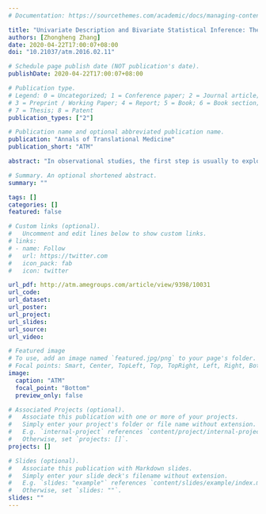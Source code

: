 ```yaml
---
# Documentation: https://sourcethemes.com/academic/docs/managing-content/

title: "Univariate Description and Bivariate Statistical Inference: The First Step Delving Into Data"
authors: [Zhongheng Zhang]
date: 2020-04-22T17:00:07+08:00
doi: "10.21037/atm.2016.02.11"

# Schedule page publish date (NOT publication's date).
publishDate: 2020-04-22T17:00:07+08:00

# Publication type.
# Legend: 0 = Uncategorized; 1 = Conference paper; 2 = Journal article;
# 3 = Preprint / Working Paper; 4 = Report; 5 = Book; 6 = Book section;
# 7 = Thesis; 8 = Patent
publication_types: ["2"]

# Publication name and optional abbreviated publication name.
publication: "Annals of Translational Medicine"
publication_short: "ATM"

abstract: "In observational studies, the first step is usually to explore data distribution and the baseline differences between groups. Data description includes their central tendency (e.g., mean, median, and mode) and dispersion (e.g., standard deviation, range, interquartile range). There are varieties of bivariate statistical inference methods such as Student's t-test, Mann-Whitney U test and Chi-square test, for normal, skews and categorical data, respectively. The article shows how to perform these analyses with R codes. Furthermore, I believe that the automation of the whole workflow is of paramount importance in that (I) it allows for others to repeat your results; (II) you can easily find out how you performed analysis during revision; (III) it spares data input by hand and is less error-prone; and (IV) when you correct your original dataset, the final result can be automatically corrected by executing the codes. Therefore, the process of making a publication quality table incorporating all abovementioned statistics and P values is provided, allowing readers to customize these codes to their own needs."

# Summary. An optional shortened abstract.
summary: ""

tags: []
categories: []
featured: false

# Custom links (optional).
#   Uncomment and edit lines below to show custom links.
# links:
# - name: Follow
#   url: https://twitter.com
#   icon_pack: fab
#   icon: twitter

url_pdf: http://atm.amegroups.com/article/view/9398/10031
url_code:
url_dataset:
url_poster:
url_project:
url_slides:
url_source:
url_video:

# Featured image
# To use, add an image named `featured.jpg/png` to your page's folder. 
# Focal points: Smart, Center, TopLeft, Top, TopRight, Left, Right, BottomLeft, Bottom, BottomRight.
image:
  caption: "ATM"
  focal_point: "Bottom"
  preview_only: false

# Associated Projects (optional).
#   Associate this publication with one or more of your projects.
#   Simply enter your project's folder or file name without extension.
#   E.g. `internal-project` references `content/project/internal-project/index.md`.
#   Otherwise, set `projects: []`.
projects: []

# Slides (optional).
#   Associate this publication with Markdown slides.
#   Simply enter your slide deck's filename without extension.
#   E.g. `slides: "example"` references `content/slides/example/index.md`.
#   Otherwise, set `slides: ""`.
slides: ""
---
```

